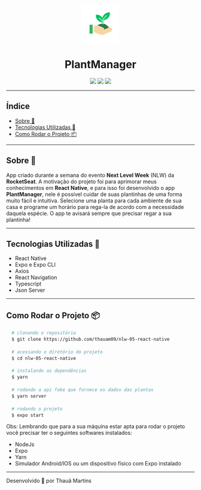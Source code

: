 <div align="center">
  <img src="assets/icon.png" height="100">
  <h1 align="center">
    PlantManager
  </h1>
</div>
<div align="center">
  <img src="https://media.giphy.com/media/RI6jOdyQUqKCapKgua/source.gif">
  <img src="https://media.giphy.com/media/kNRuP8YTVS3OyVz09B/giphy.gif">
  <img src="https://media.giphy.com/media/PxIaO9ATFaer5TVtol/giphy.gif">
</div>

---

## Índice

- [Sobre 📖](#-sobre-📖)
- [Tecnologias Utilizadas 🚀](#-Tecnologias-Utilizadas-🚀)
- [Como Rodar o Projeto 📦](#-Como-Rodar-o-Projeto-📦)

---

## Sobre 📖

App criado durante a semana do evento **Next Level Week** (NLW) da **RocketSeat**. A motivação do projeto foi para aprimorar meus conhecimentos em **React Native**, e para isso foi desenvolvido o app **PlantManager**, nele é possível cuidar de suas plantinhas de uma forma muito fácil e intuitiva. Selecione uma planta para cada ambiente de sua casa e programe um horário para rega-la de acordo com a necessidade daquela espécie. O app te avisará sempre que precisar regar a sua plantinha!

---

## Tecnologias Utilizadas 🚀

- React Native
- Expo e Expo CLI
- Axios
- React Navigation
- Typescript
- Json Server

---

## Como Rodar o Projeto 📦

```bash
  # clonando o repositório
  $ git clone https://github.com/thauam09/nlw-05-react-native

  # acessando o diretório do projeto
  $ cd nlw-05-react-native

  # instalando as dependências
  $ yarn

  # rodando a api fake que fornece os dados das plantas
  $ yarn server

  # rodando o projeto
  $ expo start
```

Obs: Lembrando que para a sua máquina estar apta para rodar o projeto você precisar ter o seguintes softwares instalados:

- NodeJs
- Expo
- Yarn
- Simulador Android/IOS ou um dispositivo físico com Expo instalado

---

Desenvolvido 🚀 por Thauã Martins
